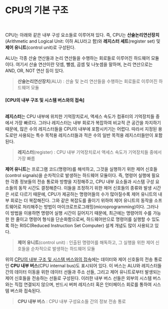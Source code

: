 # CPU의 기본 구조
<br/>

CPU는 아래와 같은 내부 구성 요소들로 이루어져 있다.
즉, CPU는 **산술논리연산장치**(Arithmetic and Logical Unit: 이하 ALU라고 함)와 **레지스터 세트**(register set) 및 **제어 유니트**(control unit)로 구성된다.

ALU는 각종 산술 연산들과 논리 연산들을 수행하는 회로들로 이루어진 하드웨어 모듈이다.
여기서 산술 연산이란 덧셈, 뺄셈, 곱셈 및 나눗셈을 말하며, 논리 연산으로는 AND, OR, NOT 연산 등이 있다.
> **산술논리연산장치**(ALU)
> : 산술 및 논리 연산들을 수행하는 회로들로 이루어진 하드웨어 모듈

#### [CPU의 내부 구조 및 시스템 버스와의 접속]
<img src="" width="" height=""/><br/>

**레지스터**는 CPU 내부에 위치한 기억장치로서, 액세스 속도가 컴퓨터의 기억장치들 중에서 가장 빠르다.
그러나 레지스터는 내부 회로가 복잡하여 비교적 큰 공간을 차지하기 때문에, 많은 수의 레지스터들을 CPU의 내부에 포함시키기는 어렵다.
따라서 지정된 용도로만 사용되는 특수 목적용 레지스터들과 적은 수의 일반 목적용 레지스터들만이 포함된다.
> **레지스터**(register)
> : CPU 내부 기억장치로서 액세스 속도가 기억장치들 중에서 가장 빠름

**제어 유니트**는 프로그램 코드(명령어)를 해석하고, 그것을 실행하기 위한 제어 신호들(control signals)을 순차적으로 발생하는 하드웨어 모듈이다.
즉, 명령어 실행에 필요한 각종 정보들의 전송 통로와 방향을 지정해주고, CPU 내부 요소들과 시스템 구성 요소들의 동작 시간도 결정해준다.
이들을 조정하기 위한 제어 신호들의 종류와 발생 시간은 서로 다르기 때문에, CPU가 제공하는 명령어들의 수가 많아질수록 제어 유니트의 내부 회로는 더 복잡해진다.
그와 같은 복잡도를 줄이기 위하여 제어 유니트의 동작을 소프트웨어로 처리해주는 방법이 마이크로프로그래밍(microprogramming)이다.
그러나 이 방법을 이용하면 명령어 실행 시간이 길어지기 때문에, 최근에는 명령어의 수를 가능한 한 줄이고 명령어 형식을 단순화함으로써, 하드웨어만으로 명령어를 실행할 수 있도록
하는 RISC(Reduced Instruction Set Computer) 설계 개념도 많이 사용되고 있다.
> **제어 유니트**(control unit)
> : 인출된 명령어를 해독하고, 그 실행을 위한 제어 신호들을 순차적으로 발생하는 하드웨어 모듈

위의 [CPU의 내부 구조 및 시스템 버스와의 접속](####-[CPU의-내부-구조-및-시스템-버스와의-접속])에는 데이터와 제어 신호들의 전송 통로인 **CPU 내부 버스**(CPU internal bus)도
표시되어 있다. 이 버스는 ALU와 레지스터들 간의 데이터 이동을 위한 데이터 선들과 주소 선들, 그리고 제어 유니트로부터 발생되는 제어 신호들을 전송하는 선들로 구성된다.
이러한 내부 버스 선들은 외부의 시스템 버스와는 직접 연결되지 않으며, 반드시 버퍼 레지스터 혹은 인터페이스 회로를 통하여 시스템 버스와 접속된다.
> **CPU 내부 버스**
> : CPU 내부 구성요소들 간의 정보 전송 통로